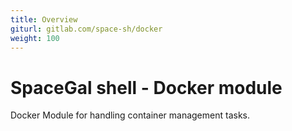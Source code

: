 ```yaml
---
title: Overview
giturl: gitlab.com/space-sh/docker
weight: 100
---
```

# SpaceGal shell - Docker module

Docker Module for handling container management tasks.
